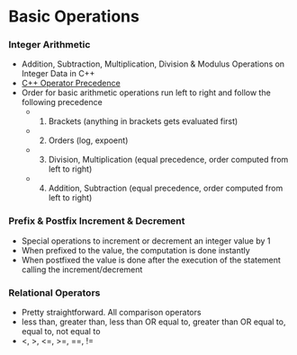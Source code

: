 # Basic Operations

### Integer Arithmetic
- Addition, Subtraction, Multiplication, Division & Modulus Operations on Integer Data in C++
- [C++ Operator Precedence](https://en.cppreference.com/w/cpp/language/operator_precedence)
- Order for basic arithmetic operations run left to right and follow the following precedence
    - 1. Brackets (anything in brackets gets evaluated first) 
    - 2. Orders (log, expoent) 
    - 3. Division, Multiplication (equal precedence, order computed from left to right)
    - 4. Addition, Subtraction (equal precedence, order computed from left to right)

### Prefix & Postfix Increment & Decrement
- Special operations to increment or decrement an integer value by 1
- When prefixed to the value, the computation is done instantly
- When postfixed the value is done after the execution of the statement calling the increment/decrement

### Relational Operators
- Pretty straightforward. All comparison operators
- less than, greater than, less than OR equal to, greater than OR equal to, equal to, not equal to
- <, >, <=, >=, ==, !=